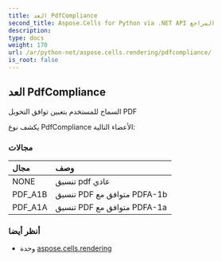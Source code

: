 ```yaml
---
title: العد PdfCompliance
second_title: Aspose.Cells for Python via .NET API المراجع
description:
type: docs
weight: 170
url: /ar/python-net/aspose.cells.rendering/pdfcompliance/
is_root: false
---
```

##  العد PdfCompliance
السماح للمستخدم بتعيين توافق التحويل PDF



يكشف نوع PdfCompliance الأعضاء التالية:

###  مجالات
| مجال| وصف|
| :- | :- |
| NONE | تنسيق pdf عادي|
| PDF_A1B | تنسيق PDF متوافق مع PDFA-1b|
| PDF_A1A | تنسيق PDF متوافق مع PDFA-1a|



###  أنظر أيضا
* وحدة [aspose.cells.rendering](..)

